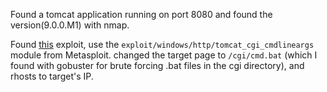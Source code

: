 Found a tomcat application running on port 8080 and found the version(9.0.0.M1) with nmap.

Found [this](https://github.com/setrus/CVE-2019-0232) exploit, use the `exploit/windows/http/tomcat_cgi_cmdlineargs` module from Metasploit. changed the target page to `/cgi/cmd.bat` (which I found with gobuster for brute forcing .bat files in the cgi directory), and rhosts to target's IP.